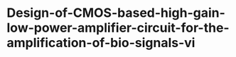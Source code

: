 # Design-of-CMOS-based-high-gain-low-power-amplifier-circuit-for-the-amplification-of-bio-signals-vi